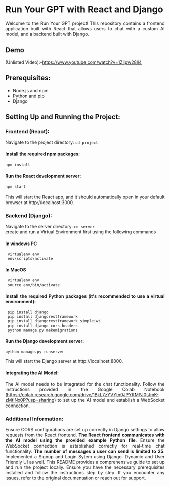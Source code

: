 <div style="text-align: justify"> 

# Run Your GPT with React and Django

Welcome to the Run Your GPT project! This repository contains a frontend application built with React that allows users to chat with a custom AI model, and a backend built with Django.

## Demo
(Unlisted Video):-https://www.youtube.com/watch?v=1Zlipw28ll4
## Prerequisites:

 - Node.js and npm
 - Python and pip
 - Django

## Setting Up and Running the Project:

### Frontend (React):
Navigate to the project directory:
` cd project `
#### Install the required npm packages:

` npm install `
#### Run the React development server:
` npm start `
\
\
This will start the React app, and it should automatically open in your default browser at http://localhost:3000.

### Backend (Django):
Navigate to the server directory: `cd server`
\
create and run a Virtual Environment first using the following commands 
#### In windows PC
 ``` 
  virtualenv env
  env\scripts\activate
 ```
#### In MacOS
 ``` 
  virtualenv env
  source env/bin/activate
 ```
#### Install the required Python packages (it's recommended to use a virtual environment):
```
 pip install django
 pip install djangorestframework
 pip install djangorestframework_simplejwt
 pip install django-cors-headers
 python manage.py makemigrations

```
#### Run the Django development server:
`python manage.py runserver`

This will start the Django server at http://localhost:8000.
#### Integrating the AI Model:
The AI model needs to be integrated for the chat functionality. Follow the instructions provided in the Google Colab Notebook (https://colab.research.google.com/drive/1BkL7zYVYtn0JPYKMPJ0tJmK-zMtINx0P?usp=sharing) to set up the AI model and establish a WebSocket connection.

### Additional Information:

Ensure CORS configurations are set up correctly in Django settings to allow requests from the React frontend.
<b>The React frontend communicates with the AI model using the provided example Python file</b>. Ensure the WebSocket connection is established correctly for real-time chat functionality.
<b>The number of messages a user can send is limited to 25</b>. Implemented a Signup and Login Sytem using Django. Dynamic and User Friendly UI as well. 
This README provides a comprehensive guide to set up and run the project locally. Ensure you have the necessary prerequisites installed and follow the instructions step by step. If you encounter any issues, refer to the original documentation or reach out for support.
</div>
